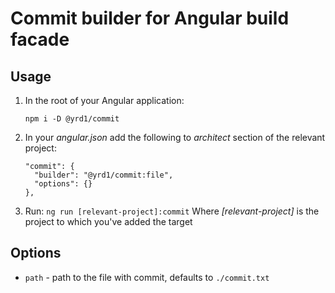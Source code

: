 # Commit builder for Angular build facade 


## Usage

  1. In the root of your Angular application:
        ```
        npm i -D @yrd1/commit
        ```
  2. In your _angular.json_ add the following to _architect_ section of the relevant project:
  
        ```
        "commit": {
          "builder": "@yrd1/commit:file",
          "options": {}
        },
        ```
  3. Run: `ng run [relevant-project]:commit`
     Where _[relevant-project]_ is the project to which you've added the target 

## Options

 - `path` - path to the file with commit, defaults to `./commit.txt`
